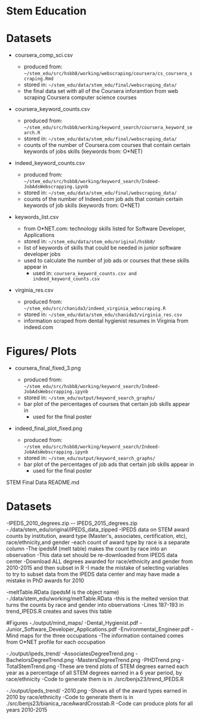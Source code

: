 # Stem Education

# Datasets
- coursera_comp_sci.csv 
  - produced from: `~/stem_edu/src/hsbb8/working/webscraping/coursera/cs_coursera_scraping.Rmd`
  - stored in: `~/stem_edu/data/stem_edu/final/webscraping_data/`
  - the final data set with all of the Coursera inforamtion from web scraping Coursera computer science courses
  
- coursera_keyword_counts.csv
  - produced from: `~/stem_edu/src/hsbb8/working/keyword_search/coursera_keyword_search.R`
  - stored in: `~/stem_edu/data/stem_edu/final/webscraping_data/`
  - counts of the number of Coursera.com courses that contain certain keywords of jobs skills (keywords from: O*NET)

- indeed_keyword_counts.csv
  - produced from: `~/stem_edu/src/hsbb8/working/keyword_search/Indeed-JobAdsWebscrapping.ipynb`
  - stored in: `~/stem_edu/data/stem_edu/final/webscraping_data/`
  - counts of the number of Indeed.com job ads that contain certain keywords of job skills (keywords from: O*NET)
  
- keywords_list.csv
  - from O*NET.com: technology skills listed for Software Developer, Applications
  - stored in: `~/stem_edu/data/stem_edu/original/hsbb8/`
  - list of keywords of skills that could be needed in junior software developer jobs
  - used to calculate the number of job ads or courses that these skills appear in 
    - used in: `coursera_keyword_counts.csv and indeed_keyword_counts.csv`
  
- virginia_res.csv
  - produced from: `~/stem_edu/src/chanida3/indeed_virginia_webscraping.R`
  - stored in: `~/stem_edu/data/stem_edu/chanida3/virginia_res.csv`
  - information scraped from dental hygienist resumes in Virginia from indeed.com
  

# Figures/ Plots

- coursera_final_fixed_3.png
  - produced from: `~/stem_edu/src/hsbb8/working/keyword_search/Indeed-JobAdsWebscrapping.ipynb`
  - stored in: `~/stem_edu/output/keyword_search_graphs/`
  - bar plot of the percentages of courses that certain job skills appear in
    - used for the final poster
  
- indeed_final_plot_fixed.png
  - produced from: `~/stem_edu/src/hsbb8/working/keyword_search/Indeed-JobAdsWebscrapping.ipynb`
  - stored in: `~/stem_edu/output/keyword_search_graphs/`
  - bar plot of the percentages of job ads that certain job skills appear in
    - used for the final poster
    
    
STEM Final Data README.md


# Datasets

-IPEDS_2010_degrees.zip -- IPEDS_2015_degrees.zip
    -./data/stem_edu/original/IPEDS_data_zipped
    -IPEDS data on STEM award counts by institution, award type (Master's, associates, certification, etc), race/ethnicity,and gender
    -each count of award type by race is a separate column
    -The ipedsM (melt table) makes the count by race into an observation
    -This data set should be re-downloaded from IPEDS data center
        -Download ALL degrees awarded for race/ethnicity and gender from 2010-2015 and then subset in R
        -I made the mistake of selecting variables to try to subset data from the IPEDS data center and may have made a mistake in PhD awards for 2010

-meltTable.RData (ipedsM is the object name)
    -./data/stem_edu/working/meltTable.RData
    -this is the melted version that turns the counts by race and gender into observations
    -Lines 187-193 in trend_IPEDS.R creates and saves this table
    
#Figures
-./output/mind_maps/
  -Dental_Hygienist.pdf
  -Junior_Software_Developer_Applications.pdf
  -Environmental_Engineer.pdf
    -Mind maps for the three occupations
    -The information contained comes from O*NET profile for each occupation
  
-./output/ipeds_trend/
  -AssociatesDegreeTrend.png
  -BachelorsDegreeTrend.png
  -MastersDegreeTrend.png
  -PHDTrend.png
  -TotalStemTrend.png
    -These are trend plots of STEM degrees earned each year as a percentage of all STEM degrees earned in a 6 year period, by race/ethnicity
    -Code to generate them is in ./src/benjs23/trend_IPEDS.R

-./output/ipeds_trend/
  -2010.png 
    -Shows all of the award types earned in 2010 by race/ethnicity
    -Code to generate them is in ./src/benjs23/bianica_raceAwardCrosstab.R
      -Code can produce plots for all years 2010-2015
